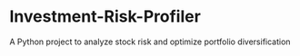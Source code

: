 # Investment-Risk-Profiler
A Python project to analyze stock risk and optimize portfolio diversification
